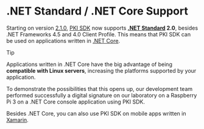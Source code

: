 ﻿# .NET Standard / .NET Core Support

Starting on version [2.1.0](changelog.md#v2-1-0), [PKI SDK](index.md) now supports **[.NET Standard](https://docs.microsoft.com/pt-br/dotnet/standard/net-standard) 2.0**,
besides .NET Frameworks 4.5 and 4.0 Client Profile. This means that PKI SDK can be used on applications written in [.NET Core](https://docs.microsoft.com/pt-br/dotnet/core/index).

> [!TIP]
> Applications written in .NET Core have the big advantage of being **compatible with Linux servers**, increasing the
> platforms supported by your application.

To demonstrate the possibilities that this opens up, our development team performed successfully a digital signature on
our laboratory on a Raspberry Pi 3 on a .NET Core console application using PKI SDK.

Besides .NET Core, you can also use PKI SDK on mobile apps written in [Xamarin](https://visualstudio.microsoft.com/xamarin/).
